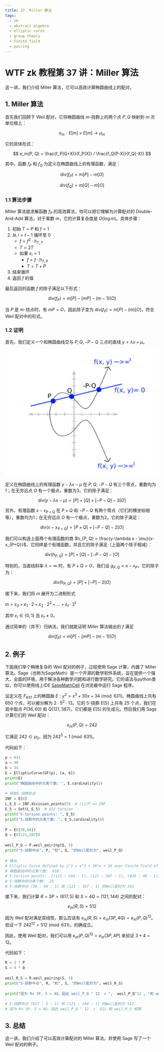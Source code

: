 ```yaml
---
title: 37. Miller 算法
tags:
  - zk
  - abstract algebra
  - elliptic curve
  - group theory
  - finite field
  - pairing
---
```


# WTF zk 教程第 37 讲：Miller 算法

这一讲，我们介绍 Miller 算法，它可以高效计算椭圆曲线上的配对。

## 1. Miller 算法

首先我们回顾下 Weil 配对，它将椭圆曲线 $m$-挠群上的两个点 $P, Q$ 映射到 $m$ 次单位根上：

$$
e_m: E[m] \times E[m] \to \mu_m
$$

它的具体形式：

$$
e_m(P, Q) = \frac{f_P(Q+X)}{f_P(X)} / \frac{f_Q(P-X)}{f_Q(-X)}
$$

其中，函数 $f_P$ 和 $f_Q$ 为定义在椭圆曲线上的有理函数，满足：

$$
\text{div}(f_P) = m[P] - m[O]
$$

$$
\text{div}(f_Q) = m[Q] - m[O]
$$

### 1.1 算法步骤

Miller 算法就求解函数 $f_P$ 的高效算法，你可以把它理解为计算配对的 Double-And-Add 算法，对于乘数 $m$，它的计算复杂度是 $O(\log{m})$。具体步骤：

1. 初始 $T = P$ 和 $f = 1$
2. 从 $i = t - 1$ 循环至 0
   - $f = f^2 \cdot h_{T,T}$
   - $T = 2T$
   - 如果 $\varepsilon_i = 1$
      - $f = f \cdot h_{T,P}$
      - $T = T + P$
3. 结束循环
4. 返回 $f$ 的值

最后返回的函数 $f$ 的除子满足以下形式：

$$
\text{div}(f_P) = m[P] - [mP] - (m-1)[O]
$$

当 $P$ 是 $m$-挠点时，有 $mP = O$，因此除子变为 $\text{div}(f_P) = m[P] - (m)[O]$，符合 Weil 配对中的形式。

### 1.2 证明

首先，我们定义一个和椭圆曲线交与 $P, Q, -P-Q$ 三点的直线 $y = \lambda x + \mu$。

![](./img/37-1.png)

定义在椭圆曲线上的有理函数 $y-\lambda x - \mu$ 在 $P, Q, -P-Q$ 有三个零点，重数均为1；在无穷远点 $O$ 有一个极点，重数为3。它的除子满足：

$$
\text{div}(y-\lambda x - \mu) = [P] + [Q] + [- P - Q] - 3[O]
$$

另外，有理函数 $x-x_{P+Q}$ 在 $P+Q$ 和 $-P-Q$ 有两个零点（它们的横坐标相等），重数均为1；在无穷远点 $O$ 有一个极点，重数为2。它的除子满足：

$$
\text{div}(x-x_{P+Q}) = [P+Q] + [- P - Q] - 2[O]
$$

我们可以构造上面两个有理函数的商 $h_{P, Q} = \frac{y-\lambda x - \mu}{x-x_{P+Q}}$，它同样是个有理函数，并且它的除子满足（上面两个除子相减）：

$$
\text{div}(h_{P, Q}) = [P] + [Q] - [- P - Q] - [O]
$$

特别的，当直线斜率 $\lambda = \infty$ 时，有 $P + Q = O$，我们设 $g_{P,Q} = x - x_P$，它的除子为：

$$
\text{div}(h_{P, Q}) = [P] + [-P] - 2[O]
$$

接下来，我们将 $m$ 展开为二进制形式

$m = \varepsilon_0 + \varepsilon_1 \cdot 2 + \varepsilon_2 \cdot 2^2 + \ldots + \varepsilon_t \cdot 2^t$

其中 $\varepsilon_i \in \{0, 1\}$ 且 $\varepsilon_t \neq 0$。

通过简单的（并不）归纳法，我们就能证明 Miller 算法输出的 $f$ 满足

$$
\text{div}(f_P) = m[P] - [mP] - (m-1)[O]
$$

## 2. 例子

下面我们举个稍微复杂的 Weil 配对的例子，过程使用 Sage 计算，内置了 Miller 算法。Sage（也称为SageMath）是一个开源的数学软件系统，旨在提供一个强大、全面的环境，用于解决各种数学问题和进行数学研究。它的语法与python类似，你可以使用线上IDE [SageMathCell](https://sagecell.sagemath.org/) 在浏览器中运行 Sage 程序。

设定义在 $F_{631}$ 上的椭圆曲 $E: y^2 = x^3 + 30x + 34 \pmod{631}$。椭圆曲线上共有 650 个点，可以被分解为 $2 \cdot 5^2 \cdot 13$。它的 $5$-挠群 $E[5]$ 上共有 25 个点，我们在其中取点 $P(36, 60)$ 和 $Q(121, 387)$，它们都是 $E[5]$ 的生成元。然后我们用 Sage 计算它们的 Weil 配对：

$$
e_m(P, Q) = 242
$$

它满足 $242 \in \mu_5$，因为 $242^5 = 1 \pmod{631}$。

代码如下：

```python
p = 631
a = 30
b = 34
E = EllipticCurve(GF(p), [a, b])
print(E)
print("椭圆曲线中的元素个数: ", E.cardinality())

# 获取5-挠群的点
INF = E[0]
L_E_5 = INF.division_points(5)  # [11]P == INF
E_5 = Set(L_E_5)  # $5$-torsion
print("5-torsion points: ", E_5)
print("5-挠群中的元素个数: ", E_5.cardinality())

P = E([36,60])
Q = E([121,387])

weil_P_Q = P.weil_pairing(Q, 5)
print("5-挠群中点", P, "和", Q, "的Weil配对为", weil_P_Q)

# 输出
# Elliptic Curve defined by y^2 = x^3 + 30*x + 34 over Finite Field of size 631
# 椭圆曲线中的元素个数:  650
# 5-torsion points:  {(121 : 244 : 1), (121 : 387 : 1), (420 : 48 : 1), (0 : 1 : 0), (531 : 613 : 1), (36 : 60 : 1), (586 : 584 : 1), (428 : 25 : 1), (586 : 47 : 1), (339 : 132 : 1), (289 : 362 : 1), (575 : 7 : 1), (511 : 23 : 1), (511 : 608 : 1), (617 : 626 : 1), (575 : 624 : 1), (595 : 221 : 1), (617 : 5 : 1), (595 : 410 : 1), (36 : 571 : 1), (531 : 18 : 1), (339 : 499 : 1), (289 : 269 : 1), (428 : 606 : 1), (420 : 583 : 1)}
# 5-挠群中的元素个数:  25
# 5-挠群中点 (36 : 60 : 1) 和 (121 : 387 : 1) 的Weil配对为 242
```

接下来，我们计算 $R = 3P = (617, 5)$ 和 $S = 4Q = (121, 144)$ 之间的配对：

$$
e_m(R, S) = 512
$$

因为 Weil 配对满足双线性，那么应该有 $e_m(R, S) = e_m(3P, 4Q) = e_m(P,Q)^{12}$。验证一下 $242^{12} = 512 \pmod{631}$，的确成立。

因此，使用 Weil 配对，我们可以用 $e_m(P, Q)^{12} = e_m(3P,4P)$ 来验证 $3 * 4 = 12$。

代码如下：

```python
R = 3 * P
S = 4 * Q

weil_R_S = R.weil_pairing(S, 5)
print("5-挠群中点", R, "和", S, "的Weil配对为", weil_R_S)

print("因为 R= 3P, S = 4Q，因此 weil_P_Q ^ 12  = ",  weil_P_Q^12 , "和 weil_R_S 相等")

# 5-挠群中点 (617 : 5 : 1) 和 (121 : 244 : 1) 的Weil配对为 512
# 因为 R= 3P, S = 4Q，因此 weil_P_Q ^ 12  =  512 和 weil_R_S 相等
```

## 3. 总结

这一讲，我们介绍了可以高效计算配对的 Miller 算法，并使用 Sage 写了一个 Weil 配对的例子。